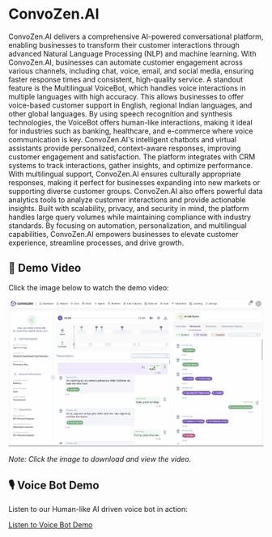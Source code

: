
# ConvoZen.AI

ConvoZen.AI delivers a comprehensive AI-powered conversational platform, enabling businesses to transform their customer interactions through advanced Natural Language Processing (NLP) and machine learning. With ConvoZen.AI, businesses can automate customer engagement across various channels, including chat, voice, email, and social media, ensuring faster response times and consistent, high-quality service. A standout feature is the Multilingual VoiceBot, which handles voice interactions in multiple languages with high accuracy. This allows businesses to offer voice-based customer support in English, regional Indian languages, and other global languages. By using speech recognition and synthesis technologies, the VoiceBot offers human-like interactions, making it ideal for industries such as banking, healthcare, and e-commerce where voice communication is key. ConvoZen.AI's intelligent chatbots and virtual assistants provide personalized, context-aware responses, improving customer engagement and satisfaction. The platform integrates with CRM systems to track interactions, gather insights, and optimize performance. With multilingual support, ConvoZen.AI ensures culturally appropriate responses, making it perfect for businesses expanding into new markets or supporting diverse customer groups. ConvoZen.AI also offers powerful data analytics tools to analyze customer interactions and provide actionable insights. Built with scalability, privacy, and security in mind, the platform handles large query volumes while maintaining compliance with industry standards. By focusing on automation, personalization, and multilingual capabilities, ConvoZen.AI empowers businesses to elevate customer experience, streamline processes, and drive growth.
## 🎥 Demo Video

Click the image below to watch the demo video:

[![Demo Video](./demo.png)](./ConvoZen.AI_Demo_Instance_.mov)

*Note: Click the image to download and view the video.*

## 🎙️ Voice Bot Demo

Listen to our Human-like AI driven voice bot in action:

[Listen to Voice Bot Demo](./ConvoZen.AI_voice_bot_demo.mp3)

